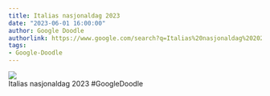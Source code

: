 ```yaml
---
title: Italias nasjonaldag 2023
date: "2023-06-01 16:00:00"
author: Google Doodle
authorlink: https://www.google.com/search?q=Italias%20nasjonaldag%202023
tags:
- Google-Doodle
---
```

<img src="https://www.google.com/logos/doodles/2023/italy-republic-day-2023-6753651837109880-law.gif" referrerpolicy="no-referrer"><br>Italias nasjonaldag 2023 #GoogleDoodle